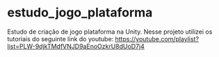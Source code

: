 # estudo_jogo_plataforma
Estudo de criação de jogo plataforma na Unity. Nesse projeto utilizei os tutoriais do seguinte link do youtube: https://youtube.com/playlist?list=PLW-9djkTMdfVNJD9aEnoOzkrU8dUoD7j4 
